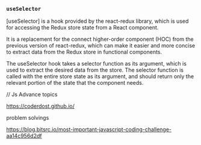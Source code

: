 ### `useSelector`

[useSelector] is a hook provided by the react-redux library, which is used for accessing the Redux store state from a React component.

It is a replacement for the connect higher-order component (HOC) from the previous version of react-redux, which can make it easier and more concise to extract data from the Redux store in functional components.

The useSelector hook takes a selector function as its argument, which is used to extract the desired data from the store. The selector function is called with the entire store state as its argument, and should return only the relevant portion of the state that the component needs.


// Js Advance topics

https://coderdost.github.io/

problem solvings

https://blog.bitsrc.io/most-important-javascript-coding-challenge-aa14c956d2df
